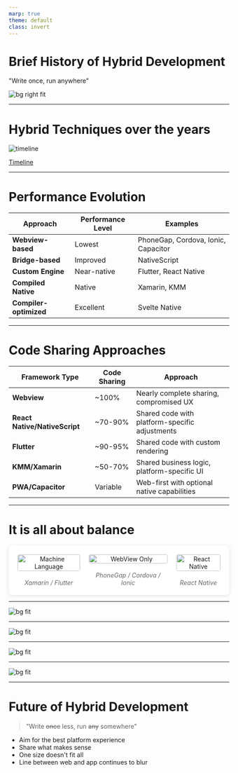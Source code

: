 ```yaml
---
marp: true
theme: default
class: invert
---
```


# Brief History of Hybrid Development

"Write once, run anywhere"

![bg right fit](../assets/freeza.png)

---

# Hybrid Techniques over the years

![timeline](../assets/timeline-hybrid-techniques.png)

[Timeline](https://app.excalidraw.com/s/7WzUqRCDEgA/2LptH1giHHK)

---

# Performance Evolution

| Approach | Performance Level | Examples |
|----------|------------------|----------|
| **Webview-based** | Lowest | PhoneGap, Cordova, Ionic, Capacitor |
| **Bridge-based** | Improved | NativeScript |
| **Custom Engine** | Near-native | Flutter, React Native |
| **Compiled Native** | Native | Xamarin, KMM |
| **Compiler-optimized** | Excellent | Svelte Native |

---

# Code Sharing Approaches

| Framework Type | Code Sharing | Approach |
|----------------|--------------|----------|
| **Webview** | ~100% | Nearly complete sharing, compromised UX |
| **React Native/NativeScript** | ~70-90% | Shared code with platform-specific adjustments |
| **Flutter** | ~90-95% | Shared code with custom rendering |
| **KMM/Xamarin** | ~50-70% | Shared business logic, platform-specific UI |
| **PWA/Capacitor** | Variable | Web-first with optional native capabilities |

---

# It is all about balance

<style>
.three-column {
  display: flex;
  justify-content: space-between;
  align-items: flex-start;
  gap: 20px;
  background: white;
  padding: 20px;
  border-radius: 8px;
  box-shadow: 0 2px 8px rgba(0,0,0,0.1);
}

.column {
  flex: 1;
  text-align: center;
}

.column img {
  width: 100%;
  max-width: 200px;
  height: auto;
  border-radius: 4px;
  margin-bottom: 10px;
}

.caption {
  font-size: 14px;
  color: #666;
  font-style: italic;
  margin-top: 8px;
}
</style>

<div class="three-column">
  <div class="column">
    <img src="../assets/machine-lang.png" alt="Machine Language">
    <div class="caption">Xamarin / Flutter</div>
  </div>
  <div class="column">
    <img src="../assets/webview-only.png" alt="WebView Only">
    <div class="caption">PhoneGap / Cordova / Ionic</div>
  </div>
  <div class="column">
    <img src="../assets/react-native.png" alt="React Native">
    <div class="caption">React Native</div>
  </div>
</div>

---

![bg fit](../assets/js-frameworks.png)

---

![bg fit](../assets/mobile-frameworks.png)

---

![bg fit](../assets/mobile-frameworks-chart.png)

---

![bg fit](../assets/rn-is-the-best.png)

---

# Future of Hybrid Development

> "Write ~~once~~ less, run ~~any~~ somewhere"

- Aim for the best platform experience
- Share what makes sense
- One size doesn't fit all
- Line between web and app continues to blur
